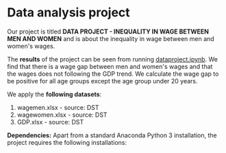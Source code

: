 # Data analysis project

Our project is titled **DATA PROJECT - INEQUALITY IN WAGE BETWEEN MEN AND WOMEN** and is about the inequality in wage between men and women's wages.

The **results** of the project can be seen from running [dataproject.ipynb](dataproject.ipynb). We find that there is a wage gap between men and women's wages and that the wages does not following the GDP trend. We calculate the wage gap to be positive for all age groups except the age group under 20 years.

We apply the **following datasets**:

1. wagemen.xlsx - source: DST
2. wagewomen.xlsx - source: DST
3. GDP.xlsx - source: DST

**Dependencies:** Apart from a standard Anaconda Python 3 installation, the project requires the following installations: